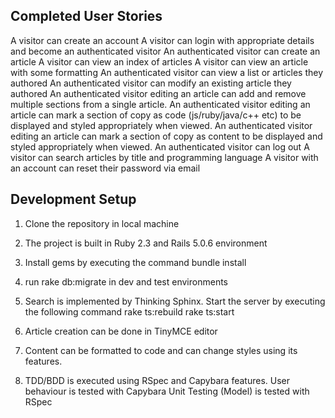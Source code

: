 Completed User Stories
-----------------------

A visitor can create an account
A visitor can login with appropriate details and become an authenticated visitor
An authenticated visitor can create an article
A visitor can view an index of articles
A visitor can view an article with some formatting
An authenticated visitor can view a list or articles they authored
An authenticated visitor can modify an existing article they authored
An authenticated visitor editing an article can add and remove multiple sections from a single
article.
An authenticated visitor editing an article can mark a section of copy as code (js/ruby/java/c++
etc) to be displayed and styled appropriately when viewed.
An authenticated visitor editing an article can mark a section of copy as content to be displayed
and styled appropriately when viewed.
An authenticated visitor can log out
A visitor can search articles by title and programming language
A visitor with an account can reset their password via email


Development Setup
-----------------

1) Clone the repository in local machine

2) The project is built in Ruby 2.3 and Rails 5.0.6 environment

3) Install gems by executing the command bundle install

4) run rake db:migrate in dev and test environments

5) Search is implemented by Thinking Sphinx. Start the server by executing the following command
		rake ts:rebuild
		rake ts:start

6) Article creation can be done in TinyMCE editor

7) Content can be formatted to code and can change styles using its features.

8) TDD/BDD is executed using RSpec and Capybara features.
	User behaviour is tested with Capybara
	Unit Testing (Model) is tested with RSpec

	



